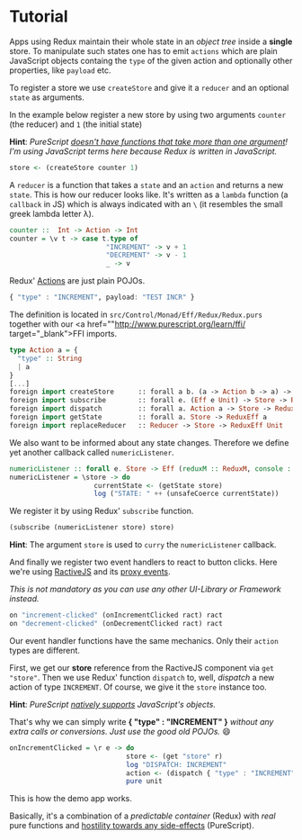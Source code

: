 # Tutorial

Apps using Redux maintain their whole state in an *object tree* inside a **single** store. To manipulate
such states one has to emit `actions` which are plain JavaScript objects containg the `type` of
the given action and optionally other properties, like `payload` etc.

To register a store we use `createStore` and give it a `reducer` and an optional `state`
as arguments.

In the example below register a new store by using two arguments `counter` (the reducer)
and `1` (the initial state)

**Hint**: *PureScript <a href="https://leanpub.com/purescript/read#leanpub-auto-curried-functions">doesn't have functions that take more than one argument</a>! I'm using JavaScript terms here
because Redux is written in JavaScript.*

```haskell
store <- (createStore counter 1)
```

A `reducer` is a function that takes a `state` and an `action` and returns a new `state`. This is
how our reducer looks like. It's written as a `lambda` function (a `callback` in JS) which is always
indicated with an `\` (it resembles the small greek lambda letter λ).

```haskell
counter ::  Int -> Action -> Int
counter = \v t -> case t.type of
                        "INCREMENT" -> v + 1
                        "DECREMENT" -> v - 1
                        _ -> v
```

Redux' <a href="http://redux.js.org/docs/basics/Actions.html" target="_blank">Actions</a> are just plain POJOs.

```haskell
{ "type" : "INCREMENT", payload: "TEST INCR" }
```

The definition is located in `src/Control/Monad/Eff/Redux/Redux.purs` together with our <a href=""http://www.purescript.org/learn/ffi/ target="_blank">FFI imports</a>.

```haskell
type Action a = {
  "type" :: String
  | a
}
[...]
foreign import createStore      :: forall a b. (a -> Action b -> a) -> a -> ReduxEff Store
foreign import subscribe        :: forall e. (Eff e Unit) -> Store -> ReduxEff Unit
foreign import dispatch         :: forall a. Action a -> Store -> ReduxEff (Action a)
foreign import getState         :: forall a. Store -> ReduxEff a
foreign import replaceReducer   :: Reducer -> Store -> ReduxEff Unit
```

We also want to be informed about any state changes. Therefore we define yet another callback called `numericListener`.

```haskell
numericListener :: forall e. Store -> Eff (reduxM :: ReduxM, console :: CONSOLE | e) Unit
numericListener = \store -> do
                     currentState <- (getState store)
                     log ("STATE: " ++ (unsafeCoerce currentState))
```

We register it by using Redux' `subscribe` function.

```haskell
(subscribe (numericListener store) store)
```

**Hint**: The argument `store` is used to `curry` the `numericListener` callback.

And finally we register two event handlers to react to button clicks. Here we're using <a href="http://www.ractivejs.org/" target="_blank">RactiveJS</a> and
its <a href="http://docs.ractivejs.org/latest/proxy-events" target="_blank">proxy events</a>.

*This is not mandatory as you can use any other UI-Library or Framework instead.*

```haskell
on "increment-clicked" (onIncrementClicked ract) ract
on "decrement-clicked" (onDecrementClicked ract) ract
```

Our event handler functions have the same mechanics. Only their `action` types are different.

First, we get our **store** reference from the RactiveJS component via `get "store"`. Then we use Redux'
function `dispatch` to, well, *dispatch* a new action of type `INCREMENT`. Of course, we give it the
`store` instance too.

**Hint**: *PureScript <a href="https://leanpub.com/purescript/read#leanpub-auto-runtime-data-representation">natively supports</a> JavaScript's objects.*

That's why we can simply write **{ "type" : "INCREMENT" }** *without any extra calls or conversions. Just use the good old POJOs.* :smile:

```haskell
onIncrementClicked = \r e -> do
                             store <- (get "store" r)
                             log "DISPATCH: INCREMENT"
                             action <- (dispatch { "type" : "INCREMENT", payload: "TEST INCR" } store)
                             pure unit
```

This is how the demo app works.

Basically, it's a combination of a *predictable container* (Redux) with *real* pure functions and <a href="http://blog.jenkster.com/2015/12/which-programming-languages-are-functional.html" target="_blank">hostility towards any side-effects</a> (PureScript).
